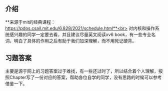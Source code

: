 ## 介绍

**来源于mit的经典课程：https://pdos.csail.mit.edu/6.828/2021/schedule.html**<br>
对内核和操作系统感兴趣的同学一定要去看，并且建议尽量英文阅读xv6 book，有一些专业名词，明白了具体的作用之后有助于我们加深理解，而不用死记硬背。

## 习题答案

主要是源于网上的习题答案过于难找，有一些还过时了，所以结合着个人理解，按照Chapter写了一份对应的答案，帮助各位自学的同学，没有思路的时候可以参考借鉴一下。
